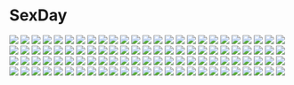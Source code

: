 # SexDay
![](https://konachan.com/jpeg/8d6809a86d9090fd534289b251a25aa1/Konachan.com%20-%2075204%20angelina_rocca%20belle%20blonde_hair%20breasts%20fue%20katahane%20long_hair%20nipples%20nude%20rain%20water%20yuri.jpg)
![](https://konachan.com/image/53cf6a79827b91d6f3fd9478560ce3a8/Konachan.com%20-%20266558%20barefoot%20braids%20fkey%20gloves%20green_hair%20knife%20long_hair%20original%20panties%20pink_eyes%20signed%20underwear.jpg)
![](https://konachan.com/jpeg/c44e6c98fb9e27dea41a44252964fdcf/Konachan.com%20-%20293824%20barefoot%20dysoor%20foxgirl%20japanese_clothes%20long_hair%20multiple_tails%20original%20ponytail%20sword%20tail%20weapon.jpg)
![](https://konachan.com/jpeg/7ff9e9aa593ab03d73620e90cf3b5b08/Konachan.com%20-%20292208%202girls%20animal_ears%20ass%20breasts%20cleavage%20foxgirl%20japanese_clothes%20leaves%20miko%20necklace%20panties%20scan%20tagme_%28artist%29%20tail%20underwear%20upskirt%20wristwear.jpg)
![](https://konachan.com/image/e2e2b42f930c8f07b0a4b4fe19609ffe/Konachan.com%20-%20194076%20black_hair%20braids%20breasts%20cherry_blossoms%20cleavage%20drink%20flowers%20japanese_clothes%20kimono%20long_hair%20original%20petals%20red_eyes%20sake%20yu-ta.jpg)
![](https://konachan.com/jpeg/df324a9cbe89117bc359494d0d5b8151/Konachan.com%20-%20213531%20aqua_eyes%20bikini%20breasts%20ffyak%20long_hair%20lucky_star%20navel%20nipples%20pubic_hair%20pussy%20shirt_lift%20swimsuit%20thighhighs%20twintails%20uncensored%20white.jpg)
![](https://konachan.com/image/9cc32089d1408de3ec537904709573d6/Konachan.com%20-%2048228%20akatsuki_no_goei%20game_cg%20maid%20syangrila%20tomose_shunsaku.jpg)
![](https://konachan.com/jpeg/eed3a2be106b4236e3fd14356373374c/Konachan.com%20-%20120375%20breasts%20censored%20game_cg%20garter_belt%20kisaki_mio%20komori_kei%20maid%20nipples%20penis%20pink_hair%20pussy%20pussy_juice%20ricotta%20sex%20short_hair%20stockings%20thighhighs.jpg)
![](https://konachan.com/image/7503d273257daff6b6787e35395c963e/Konachan.com%20-%20240603%20animal_ears%20anthropomorphism%20car%20catgirl%20group%20hisahiko%20jaguar_%28kemono_friends%29%20kaban%20kemono_friends%20serval%20tagme_%28character%29%20tail%20tsuchinoko.jpg)
![](https://konachan.com/image/6ce1f634ad3d3aedbd81b8f8ff9ecd2b/Konachan.com%20-%2057026%20shihou_matsuri%20signed%20sola.jpg)
![](https://konachan.com/jpeg/9aad9443527532e3fb8bb2f934b9e109/Konachan.com%20-%20187131%20ayase_hazuki%20black_hair%20blush%20breasts%20brown_eyes%20game_cg%20kamidere%20long_hair%20nipples%20sex%20tamahara_youko.jpg)
![](https://konachan.com/image/cd6f208ce3be31d6909f38ea73cbf5e2/Konachan.com%20-%20125176%20blush%20breasts%20hosi-gaki%20nude%20pussy%20red_hair%20uncensored%20zenra_toukou_shuukan_chijoku_no_sanshuukan.jpg)
![](https://konachan.com/jpeg/73c1cd09e9001920d9fc42ee6b1bf322/Konachan.com%20-%20303012%20anthropomorphism%20barefoot%20blue_eyes%20blush%20breasts%20brown_hair%20censored%20ebifurya%20nipples%20panty_pull%20penis%20pubic_hair%20pussy%20sex%20shirt_lift%20tears%20wet.jpg)
![](https://konachan.com/jpeg/50c2998787ba22b6527020756a7372de/Konachan.com%20-%2016881%20corticarte_apa_lagranges%20kannatsuki_noboru%20shinkyoku_soukai_polyphonica.jpg)
![](https://konachan.com/jpeg/dd0cb6e67834fd24bf410039a5fcc912/Konachan.com%20-%20147171%20building%20game_cg%20nobody%20scenic%20skyfish%20tsukumo_no_kanade.jpg)
![](https://konachan.com/image/ab1c977383a37d399be4159d29843553/Konachan.com%20-%20302656%20alt%21%21%20aqua_eyes%20blonde_hair%20brown_hair%20fujimiya_kotoha%20kamina_kohane%20mashu_003%20nanami_rona%20palette_project%20sketch.jpg)
![](https://konachan.com/jpeg/a4ef9431d7c3a70bfde72fe8becc709d/Konachan.com%20-%20269015%20anthropomorphism%20blue_hair%20elbow_gloves%20ghost_quartz%20gloves%20gray_hair%20hat0g0han%20houseki_no_kuni%20long_hair%20polychromatic%20shorts%20thighhighs.jpg)
![](https://konachan.com/image/6f61a4b2625c90321f47ad66a1f58664/Konachan.com%20-%2062424%20butterfly%20flowers%20green_eyes%20hyung-tae_kim%20magna_carta.jpg)
![](https://konachan.com/image/52df0823cb91cf2b413962211d2a65ed/Konachan.com%20-%20165310%20bow%20hata_no_kokoro%20long_hair%20mask%20natsukiyuu%20panties%20pink_eyes%20pink_hair%20socks%20touhou%20underwear.jpg)
![](https://konachan.com/jpeg/506534cf92b4a9d6c5bb00ac18ac0f91/Konachan.com%20-%20113386%20bra%20dualscreen%20game_cg%20green_hair%20panties%20short_hair%20sleeping%20tagme_%28artist%29%20tagme_%28character%29%20underwear%20worst_contact.jpg)
![](https://konachan.com/image/3a391022c5ed2beb8a83f3b9b80ddad7/Konachan.com%20-%2036939%20all_male%20code_geass%20lelouch_lamperouge%20male.jpg)
![](https://konachan.com/image/7c7ad15d82201a71dde9196d64a99dbf/Konachan.com%20-%20149861%20blue_eyes%20blush%20breasts%20busujima_saeko%20fei_%28maidoll%29%20highschool_of_the_dead%20nipples%20purple_hair%20sword%20weapon.jpg)
![](https://konachan.com/jpeg/733f878c7f0451fe8386dcf8ae3edbfd/Konachan.com%20-%2023269%20planetarian%20reverie.jpg)
![](https://konachan.com/image/988ec655fbba6be538702f86b22561f8/Konachan.com%20-%20141164%20gloves%20growingnoob%20hakurei_reimu%20japanese_clothes%20miko%20touhou.jpg)
![](https://konachan.com/jpeg/13c460d4be1dd13feba0e729074437e0/Konachan.com%20-%20188936%20baka_to_test_to_shoukanjuu%20kirishima_shouko%20vector.jpg)
![](https://konachan.com/image/8a383c509ab04e5c1a83e5dda30d508f/Konachan.com%20-%20108510%20animal_ears%20bikini%20catgirl%20girls_avenue%20megami%20morisawa_haruyuki%20pool%20scan%20swimsuit%20tagme.jpg)
![](https://konachan.com/image/bcfa1958479f836e586f934669717702/Konachan.com%20-%20114692%20diamic_days%20game_cg%20lump_of_sugar%20sesena_yau%20shinoyama_tokiha.jpg)
![](https://konachan.com/image/19d9fdbfb285d9f99f13a1ec13950de7/Konachan.com%20-%20124485%20hachikuji_mayoi%20loli%20monogatari_%28series%29%20nisemonogatari.jpg)
![](https://konachan.com/image/1c32e9f3071944fe39dbd33643c604c1/Konachan.com%20-%2014598%20azumanga_daioh%20kurosawa_minamo%20tanizaki_yukari.jpg)
![](https://konachan.com/jpeg/6b5cbfdf4a0270c89206283bbd1c2be2/Konachan.com%20-%2019207%20kogami_akira%20lucky_star%20pink_hair%20yellow_eyes.jpg)
![](https://konachan.com/image/474b0214ba28df705bc81ba4ee86a3a9/Konachan.com%20-%20142910%20animal_ears%20ass%20catgirl%20cc%20code_geass%20green_hair%20long_hair%20panties%20tail%20underwear%20white.jpg)
![](https://konachan.com/jpeg/884ee75989c8d1133eb69abaa4cc3aad/Konachan.com%20-%20153832%20animal_ears%20bikini%20blue_eyes%20cropped%20erect_nipples%20fang%20hima%20long_hair%20navel%20orange_hair%20original%20swimsuit%20underboob%20white.jpg)
![](https://konachan.com/jpeg/666647adf35d8d0b32f54fa8c918f456/Konachan.com%20-%20166832%20aoki_reika%20blue_eyes%20blue_hair%20blush%20bow%20grass%20green_hair%20group%20headband%20inoshishi%20kise_yayoi%20long_hair%20night%20precure%20red_eyes%20sleeping%20stars%20wink.jpg)
![](https://konachan.com/image/9f04c1b22cde6370938d4fa381a33ac8/Konachan.com%20-%20122124%20blonde_hair%20blue_eyes%20blush%20headphones%20kagamine_len%20kagamine_rin%20male%20ribbons%20short_hair%20tie%20vocaloid%20white%20wink.jpg)
![](https://konachan.com/jpeg/f109f930d1ecc19438c757fd08f175e3/Konachan.com%20-%2021781%20bokusatsu_tenshi_dokuro-chan%20close%20dokuro%20green_eyes%20purple_hair%20vector%20wink.jpg)
![](https://konachan.com/jpeg/2edc798ce2d246f4d0b4b9318283eaf9/Konachan.com%20-%20131031%20dracu-riot%21%20dressing%20elina_olegovna_owen%20kobuichi%20school_uniform%20stockings%20thighhighs%20yuzusoft.jpg)
![](https://konachan.com/image/6d536ecad3e3d122f5dd1e7747110306/Konachan.com%20-%2084441%20aizawa_hikaru%20blonde_hair%20blue_eyes%20blue_hair%20jpeg_artifacts%20long_hair%20madobe_nanami%20microsoft%20os-tan%20rei%20short_hair%20twintails%20windows.jpg)
![](https://konachan.com/jpeg/45abd639805faead01b7b46ad9f8715d/Konachan.com%20-%20290539%20anthropomorphism%20blonde_hair%20girls_frontline%20gloves%20green_eyes%20headphones%20long_hair%20nude%20penis%20pussy%20sex%20tmp_%28girls_frontline%29%20uncensored%20zen_o.jpg)
![](https://konachan.com/jpeg/1ff4a6c68639a6ed59db86d89bb1cfa0/Konachan.com%20-%20258852%202girls%20aqua_eyes%20barefoot%20bell%20collar%20demon%20horns%20logo%20long_hair%20new_game%21%20no_bra%20panties%20tail%20twintails%20underboob%20underwear%20watermark%20yagami_kou.jpg)
![](https://konachan.com/image/98fe90777b60a9cc9b2d0c307fb77b5b/Konachan.com%20-%20110281%2010m%20aqua_hair%20flat_chest%20hatsune_miku%20long_hair%20nopan%20open_shirt%20popsicle%20sleeping%20tan_lines%20vocaloid.jpg)
![](https://konachan.com/jpeg/21d98aeffda1ac9a8361a6d2c38dcc6f/Konachan.com%20-%20209140%20akame_%28akamiru%29%20aqua_eyes%20blonde_hair%20dress%20flowers%20grass%20leaves%20original%20short_hair%20signed.jpg)
![](https://konachan.com/image/3dd864af9d5cfd84084d2025831d6af0/Konachan.com%20-%206063%20allen_walker%20d.gray-man%20dark%20moon.jpg)
![](https://konachan.com/jpeg/8f156ca03fa8a0600ebe1e400677a0f3/Konachan.com%20-%20304817%20gag%20japanese_clothes%20kamado_nezuko%20kimetsu_no_yaiba%20kimono%20nene_%28hong_kong%29%20red.jpg)
![](https://konachan.com/jpeg/07e8e0dc5bf74ec47a57e9baf1ae8108/Konachan.com%20-%2062463%20building%20city%20hatsune_miku%20microphone%20nael%20vocaloid.jpg)
![](https://konachan.com/image/698198cbe8003ced1513b621f39aec27/Konachan.com%20-%20293970%20black_hair%20bra%20breasts%20cleavage%20computer%20horns%20long_hair%20original%20panties%20see_through%20shirt%20slumcat%20underwear%20yellow_eyes.jpg)
![](https://konachan.com/jpeg/200fd2032d9b6f0f9a6691fd17997a45/Konachan.com%20-%2097182%20brown_eyes%20brown_hair%20close%20long_hair%20ribbons%20suzumiya_haruhi%20suzumiya_haruhi_no_yuutsu%20vector.jpg)
![](https://konachan.com/image/c09dc7b8a5d5f6279268762df87035d9/Konachan.com%20-%20217310%20armor%20breasts%20cameltoe%20camera%20collar%20gloves%20horns%20long_hair%20orange_eyes%20oxykoma%20panties%20seaport_hime%20sideboob%20spread_legs%20underwear%20white_hair.jpg)
![](https://konachan.com/image/0e948d843140743a966336264ab404f3/Konachan.com%20-%209748%20andou_mahoro%20mahoromatic.jpg)
![](https://konachan.com/image/9dd962ae358ac3501984d8830ba43259/Konachan.com%20-%2068240%20blue_hair%20chinese_clothes%20chinese_dress%20eretto%20hat%20hinanawi_tenshi%20long_hair%20night%20red_eyes%20snow%20thighhighs%20touhou.jpg)
![](https://konachan.com/jpeg/7854bb543ba8b3b9d7cb7ec5eb2604e1/Konachan.com%20-%20193548%20blush%20breasts%20brown_hair%20fingering%20flat%20flat_chest%20game_cg%20hirosaki_mina%20masturbation%20nipples%20panties%20purinko%20purple_eyes%20short_hair%20underwear.jpg)
![](https://konachan.com/image/45b269752a37c01fc8f8c2d6ace56ce0/Konachan.com%20-%20160161%20animal%20book%20bubbles%20chain%20fish%20murasa_minamitsu%20school_uniform%20tears%20touhou%20ugume%20underwater%20water.jpg)
![](https://konachan.com/jpeg/3e9a0f8a39c94a17d7dce68ab51617f7/Konachan.com%20-%20225779%20animal%20aqua_eyes%20aqua_hair%20barefoot%20bubbles%20deep-sea_girl_%28vocaloid%29%20dress%20fish%20hatsune_miku%20long_hair%20rednian%20ribbons%20underwater%20vocaloid%20water.jpg)
![](https://konachan.com/image/0ff5ec03c1e92e79e0bdd078dbe3ed63/Konachan.com%20-%20251808%20anthropomorphism%20black_hair%20blush%20breasts%20glasses%20kneehighs%20long_hair%20panties%20red_eyes%20short_hair%20skirt%20spread_legs%20twinameless%20underwear.jpg)
![](https://konachan.com/jpeg/3b240642260ef884f069fd5c4afcd308/Konachan.com%20-%20269247%202girls%20barefoot%20blue_eyes%20blue_hair%20bow%20building%20cake%20crown%20dress%20food%20fruit%20hug%20long_hair%20moon%20night%20original%20petals%20pink_eyes%20red_hair%20sky.jpg)
![](https://konachan.com/jpeg/9429738a7b29a9e9c885ec78bc219f93/Konachan.com%20-%20192314%20aida_reihanton%20bodysuit%20clouds%20c_otom%20gundam_reconguista_in_g%20long_hair%20mecha%20mobile_suit_gundam%20pink_hair%20sky.jpg)
![](https://konachan.com/jpeg/c75a74ebd29f1d2c3e36304a8e9dad7a/Konachan.com%20-%2097469%20akizuki_tsukasa%20aqua%20blood%20blue_eyes%20blue_hair%20game_cg%20machimura_saori%20sorahane%20weapon.jpg)
![](https://konachan.com/image/e92eb4ed39f0173c9397905e02df6f6c/Konachan.com%20-%2082209%20caffein%20long_hair%20red_eyes%20tie%20vocaloid%20yowane_haku.jpg)
![](https://konachan.com/image/ea1eee02ca32b863666c2f087e48cfe5/Konachan.com%20-%20103158%20black_rock_shooter%20kuroi_mato.jpg)
![](https://konachan.com/jpeg/cd4dac7fac2af2850eaaf91a9681dfa4/Konachan.com%20-%20299760%20aqua_eyes%20ass%20bikini%20blonde_hair%20blush%20bradamante%20breasts%20cleavage%20elbow_gloves%20garter%20gloves%20long_hair%20sssemiii%20swimsuit%20twintails%20white.jpg)
![](https://konachan.com/image/2a4a3158bc3853f6ec7377c4d5190718/Konachan.com%20-%20175962%20blue_hair%20glasses%20green_eyes%20iceojin%20original%20red_hair%20scarf%20school_uniform%20short_hair%20skirt%20weapon.jpg)
![](https://konachan.com/image/71dcf5bfa3bc13811c403633c9f29361/Konachan.com%20-%20106091%202girls%20blue_eyes%20blue_hair%20fan%20japanese_clothes%20kara_hayashi%20kimono%20kurabayashi%20long_hair%20original%20purple_eyes%20purple_hair%20ribbons.jpg)
![](https://konachan.com/image/26d84d31812e0ecaa0f987d8c4aa4b80/Konachan.com%20-%2011045%20ichigo_100%20kitaooji_satsuki%20minamito_yui%20nishino_tsukasa%20onsen%20toujou_aya.jpg)
![](https://konachan.com/image/85764fe90a1c77a8dc73cc7ca895a795/Konachan.com%20-%20255029%20azur_lane%20breasts%20duan_henglong%20garter_belt%20gloves%20long_hair%20orange_eyes%20parody%20stockings%20sunglasses%20thighhighs%20twintails%20white_hair%20wink.jpg)
![](https://konachan.com/image/4d52d73b02f89508b75268f3c688917b/Konachan.com%20-%2076762%20aliasing%20blonde_hair%20blue_eyes%20blue_hair%20breasts%20brown_eyes%20cleavage%20glasses%20group%20hatsune_miku%20kagamine_len%20kaito%20male%20meiko%20twintails%20vocaloid.jpg)
![](https://konachan.com/image/53e1c3f62295c186e4bc6e049d574460/Konachan.com%20-%2089516%20bed%20breasts%20cleavage%20hirano_katsuyuki%20nude%20pink_hair%20record_of_agarest_war.jpg)
![](https://konachan.com/jpeg/81edb310a16ba0fd9cef8f3723f5490a/Konachan.com%20-%20151346%20brown_hair%20game_cg%20long_hair%20male%20misumi_aina%20saeki_hokuto%20sarusuberi_hifumi%20short_hair%20skyfish%20tsukumo_no_kanade.jpg)
![](https://konachan.com/jpeg/f68126eeb2697afad2bb340c6d6d3186/Konachan.com%20-%20299407%20bondage%20breasts%20brown_eyes%20brown_hair%20censored%20gag%20long_hair%20nipples%20nude%20original%20penis%20pubic_hair%20pussy%20rope%20saburou_%28hgmg%29%20sex%20waifu2x.jpg)
![](https://konachan.com/image/8e00f56c4f208da2b2d1d8793361a336/Konachan.com%20-%20286505%20black_hair%20bow%20building%20city%20dark%20original%20school_uniform%20short_hair%20yasukura_%28shibu11%29.jpg)
![](https://konachan.com/jpeg/9fc93815507bc42629db0430a1ea0ded/Konachan.com%20-%20243799%20aqua_eyes%20barefoot%20black_hair%20blush%20breasts%20gray_eyes%20gray_hair%20group%20loli%20long_hair%20navel%20nude%20onsen%20ponytail%20red_eyes%20short_hair%20tree%20water.jpg)
![](https://konachan.com/jpeg/ffab4b43146cd01e129c02290180657f/Konachan.com%20-%20260405%202girls%20ass%20close%20erika_%28pokemon%29%20hizuki_akira%20natsume_%28pokemon%29%20pantyhose%20pokemon%20skintight.jpg)
![](https://konachan.com/image/461f5468053d93478cc25741b54df4f5/Konachan.com%20-%20298599%20blue_eyes%20blush%20breast_grab%20breasts%20censored%20god_eater%20gray_hair%20lolicept%20long_hair%20nipples%20paizuri%20penis%20sunglasses%20watermark.jpg)
![](https://konachan.com/image/858ae8dccec5ffe0d4604e3c61114eae/Konachan.com%20-%2051248%20akiyama_mio%20hirasawa_yui%20k-on%21%20kotobuki_tsumugi%20tainaka_ritsu.jpg)
![](https://konachan.com/image/3db47ec4a1ecac1ce3cf514b1b1043c1/Konachan.com%20-%2074461%20bed%20blonde_hair%20blue_eyes%20panties%20underwear%20white.jpg)
![](https://konachan.com/jpeg/0e10e0aa6037cf18341978e41d300d8a/Konachan.com%20-%20157763%20brown_hair%20maydell%20original%20sleeping.jpg)
![](https://konachan.com/image/ef4f9cb0091af4a4d0408c023d32ec01/Konachan.com%20-%20247334%20hatsune_miku%20slumcat%20suna_no_wakusei_%28vocaloid%29%20vocaloid.jpg)
![](https://konachan.com/image/232dac875de3e09b782b1da7531788a2/Konachan.com%20-%2091668%20dress%20feng%20game_cg%20hoshizora_e_kakaru_hashi%20long_hair%20orange_eyes%20orange_hair%20toudou_tsumugi%20tree%20tsurusaki_takahiro%20water.jpg)
![](https://konachan.com/jpeg/a101f2485f8ee1e578aa16f665128bea/Konachan.com%20-%2083448%20blonde_hair%20dress%20fate_extra%20fate_%28series%29%20fate_stay_night%20green_eyes%20nero_claudius_%28fate%29%20ribbons%20short_hair%20takeuchi_takashi.jpg)
![](https://konachan.com/image/36b002a6b7743c2f62ed0345a4e4a49f/Konachan.com%20-%2099761%20akemi_homura%20kaname_madoka%20kyuubee%20mahou_shoujo_madoka_magica%20miki_sayaka%20okazun%20sakura_kyouko%20tomoe_mami.jpg)
![](https://konachan.com/jpeg/f7e3dd8ecc60f4497315cf37c01b36f1/Konachan.com%20-%20215275%20blush%20brown_hair%20close%20heart%20original%20pink_eyes%20sado_%28sadmomi%29.jpg)
![](https://konachan.com/image/efb91fb53d99d22d0cf02065d22b3633/Konachan.com%20-%2098406%20blush%20bra%20brown_hair%20chibi%20itou_mikoto%20koiiro_soramoyou%20lucie%20nakanishi_aiko%20open_shirt%20panties%20red_eyes%20school_uniform%20socks%20underwear%20undressing.jpg)
![](https://konachan.com/jpeg/4c273e6f00d0909037a35a25c130c9e6/Konachan.com%20-%20293438%20blonde_hair%20bra%20breasts%20cameltoe%20cleavage%20game_cg%20navel%20nishiki_marina%20orc_soft%20panties%20sleeping%20sumeragi_kohaku%20thighhighs%20underwear.jpg)
![](https://konachan.com/jpeg/c5e0a1044addfff8bc10ceb759c980c1/Konachan.com%20-%20149644%20atelier_sakura%20breasts%20censored%20game_cg%20hoka_no_otoko_ni_dakara_yogarikuruu_netorare_kanojo%20navel%20nipples%20penis%20pussy%20sex%20wet.jpg)
![](https://konachan.com/image/8eab42088a96942d411fd9574cdb67e8/Konachan.com%20-%20234742%20animal%20bird%20black_hair%20blush%20breasts%20brown_eyes%20caesar8149%20clouds%20flowers%20petals%20short_hair%20shrine%20sky%20thighhighs%20torii%20touhou%20tree%20water%20wings.jpg)
![](https://konachan.com/image/916ba87a2beed222bf73d3882ce4513d/Konachan.com%20-%20262660%20card_captor_sakura%20daidouji_tomoyo%20kinomoto_sakura%20kyang692.jpg)
![](https://konachan.com/jpeg/b0d57e6b621bebc03ae702dca1582749/Konachan.com%20-%20239325%20a.i._channel%20bow%20brown_hair%20green_eyes%20headband%20kizuna_ai%20long_hair%20morikura_en%20skirt%20thighhighs%20third-party_edit%20white.jpg)
![](https://konachan.com/jpeg/6039920164ca632b2ed1c830244c953e/Konachan.com%20-%20167916%202girls%20blonde_hair%20heart%20long_hair%20pantyhose%20ponytail%20purple_hair%20school_uniform%20sugiura_ayano%20tatsuya_%28guild%29%20toshinou_kyouko%20yuru_yuri.jpg)
![](https://konachan.com/image/645133ce82528c9e0b04d41952527db9/Konachan.com%20-%20258923%20brown_eyes%20brown_hair%20cytus%20cytus_2%20gun%20headphones%20kuroduki%20long_hair%20male%20mask%20microphone%20weapon.jpg)
![](https://konachan.com/image/406a650c05af5dfbb15eba340c730e5e/Konachan.com%20-%20297619%20blush%20breast_hold%20breasts%20food%20fruit%20japanese_clothes%20kimono%20long_hair%20no_bra%20orange_%28fruit%29%20original%20red_hair%20shiboru%20signed%20wet%20yellow_eyes.jpg)
![](https://konachan.com/jpeg/7c1dac90a854b935e448bd7d976516c7/Konachan.com%20-%20190501%20blush%20brown_eyes%20brown_hair%20headband%20na-na-ka%20nisekoi%20onodera_kosaki%20ribbons%20skirt%20thighhighs%20transparent%20uniform%20zettai_ryouiki.jpg)
![](https://konachan.com/jpeg/a512cd39aee14baf17bdb60913031634/Konachan.com%20-%20185002%20blonde_hair%20bra%20breasts%20cleavage%20game_cg%20golden_marriage%20hayakawa_harui%20male%20nipple_slip%20open_shirt%20panties%20stockings%20tachibana_nagisa%20underwear.jpg)
![](https://konachan.com/jpeg/b55bd8c4d5fab9b21101cfbaeb916d59/Konachan.com%20-%2040190%20bed%20blush%20flowers%20louise_fran%C3%A7oise_le_blanc_de_la_valli%C3%A8re%20necklace%20petals%20pink_eyes%20pink_hair%20stockings%20tiara%20wedding_attire%20zero_no_tsukaima.jpg)
![](https://konachan.com/jpeg/cae410bc370f359fa6b0eb571b9ea93a/Konachan.com%20-%20148344%201_2_summer%20alcot%20blush%20fingering%20game_cg%20gray_eyes%20kuonji_sora%20long_hair%20panties%20purple_hair%20sesena_yau%20twintails%20underwear.jpg)
![](https://konachan.com/image/eab53d3525b6cad04f03111edc42ee8e/Konachan.com%20-%2047004%20bunnygirl%20huei_nazuki%20inaba_tewi%20touhou.jpg)
![](https://konachan.com/jpeg/2cb1f1b0d079d616728f769418843a3b/Konachan.com%20-%2051286%20brown_eyes%20brown_hair%20clouds%20misaka_mikoto%20school_uniform%20short_hair%20sky%20to_aru_majutsu_no_index%20wink.jpg)
![](https://konachan.com/jpeg/275b747c6668f2650c5ad41a7aa55580/Konachan.com%20-%20239470%20aqua_eyes%20blush%20horns%20iso_%28pixiv15197676%29%20kanna_kamui%20loli%20long_hair%20purple_hair%20saikawa_riko%20signed%20tail%20thighhighs%20third-party_edit%20white.jpg)
![](https://konachan.com/jpeg/e2516045db7672d78c8c40c0b67cfad7/Konachan.com%20-%20205678%20erondo%20game_cg%20honjou_masato%20koinaka%20okazaki_erina.jpg)
![](https://konachan.com/image/716ae4aa3fd398d8ff349af1f0d23a31/Konachan.com%20-%20160005%20armin_arlert%20christa_renz%20conny_springer%20eren_jaeger%20group%20hanji_zoe%20jean_kirchstein%20levi_ackerman%20mikasa_ackerman%20sasha_browse%20yanzhan.jpg)
![](https://konachan.com/image/be4e03aca039b5632413f68845d91596/Konachan.com%20-%2077127%20as109%20barefoot%20blue_eyes%20food%20izayoi_sakuya%20naked_shirt%20nopan%20pocky%20short_hair%20touhou%20white_hair.jpg)
![](https://konachan.com/jpeg/2cb05103f85855a186430f5c5e7d3654/Konachan.com%20-%20293369%20barefoot%20brown_hair%20censored%20footjob%20game_cg%20mario_%28mario_portal%29%20nagase_maki%20open_shirt%20orc_soft%20sei_yariman_sisters_pakopako_nikki.jpg)
![](https://konachan.com/image/df9c97e0ad8aa674f7e719c55e9653d9/Konachan.com%20-%20178275%20jay_phenrix%20tengen_toppa_gurren_lagann%20watermark%20yoko_littner.jpg)

